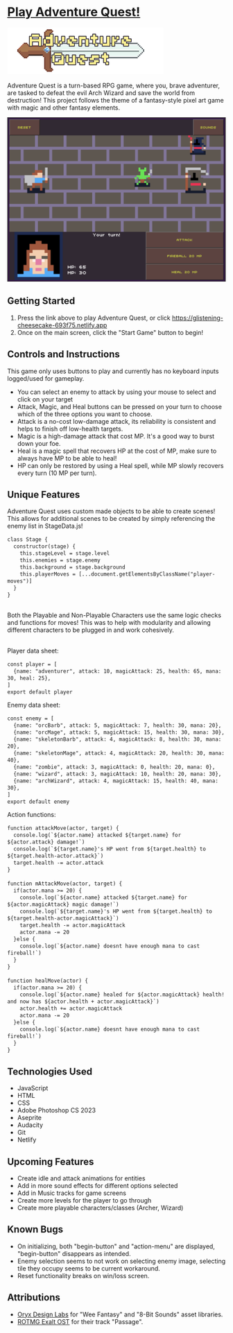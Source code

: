 # [Play Adventure Quest!](https://glistening-cheesecake-693f75.netlify.app/)

![Adventure Quest Title Card](./assets/images/titleCard.png)
<p>Adventure Quest is a turn-based RPG game, where you, brave adventurer, are tasked to defeat the evil Arch Wizard and save the world from destruction! This project follows the theme of a fantasy-style pixel art game with magic and other fantasy elements.</p>

![Game Screen for Adventure Quest](./assets/screenshots/combat-screen.png)

## Getting Started

1. Press the link above to play Adventure Quest, or click <https://glistening-cheesecake-693f75.netlify.app>
2. Once on the main screen, click the "Start Game" button to begin!

## Controls and Instructions

<p>This game only uses buttons to play and currently has no keyboard inputs logged/used for gameplay.</p>

- You can select an enemy to attack by using your mouse to select and click on your target
- Attack, Magic, and Heal buttons can be pressed on your turn to choose which of the three options you want to choose. 
- Attack is a no-cost low-damage attack, its reliability is consistent and helps to finish off low-health targets.
- Magic is a high-damage attack that cost MP. It's a good way to burst down your foe.
- Heal is a magic spell that recovers HP at the cost of MP, make sure to always have MP to be able to heal!
- HP can only be restored by using a Heal spell, while MP slowly recovers every turn (10 MP per turn).

## Unique Features
Adventure Quest uses custom made objects to be able to create scenes! This allows for additional scenes to be created by simply referencing the enemy list in StageData.js!
```
class Stage {
  constructor(stage) {
    this.stageLevel = stage.level
    this.enemies = stage.enemy
    this.background = stage.background
    this.playerMoves = [...document.getElementsByClassName("player-moves")]
  }
}
```
<br>Both the Playable and Non-Playable Characters use the same logic checks and functions for moves! This was to help with modularity and allowing different characters to be plugged in and work cohesively.

<br>Player data sheet:
```
const player = [
  {name: "adventurer", attack: 10, magicAttack: 25, health: 65, mana: 30, heal: 25},
]
export default player
```
Enemy data sheet:
```
const enemy = [
  {name: "orcBarb", attack: 5, magicAttack: 7, health: 30, mana: 20},
  {name: "orcMage", attack: 5, magicAttack: 15, health: 30, mana: 30},
  {name: "skeletonBarb", attack: 4, magicAttack: 8, health: 30, mana: 20},
  {name: "skeletonMage", attack: 4, magicAttack: 20, health: 30, mana: 40},
  {name: "zombie", attack: 3, magicAttack: 0, health: 20, mana: 0},
  {name: "wizard", attack: 3, magicAttack: 10, health: 20, mana: 30},
  {name: "archWizard", attack: 4, magicAttack: 15, health: 40, mana: 30},
]
export default enemy
```
Action functions:
```
function attackMove(actor, target) {
  console.log(`${actor.name} attacked ${target.name} for ${actor.attack} damage!`)
  console.log(`${target.name}'s HP went from ${target.health} to ${target.health-actor.attack}`)
  target.health -= actor.attack
}

function mAttackMove(actor, target) {
  if(actor.mana >= 20) {
    console.log(`${actor.name} attacked ${target.name} for ${actor.magicAttack} magic damage!`)
    console.log(`${target.name}'s HP went from ${target.health} to ${target.health-actor.magicAttack}`)
    target.health -= actor.magicAttack
    actor.mana -= 20
  }else {
    console.log(`${actor.name} doesnt have enough mana to cast fireball!`)
  }
}

function healMove(actor) {
  if(actor.mana >= 20) {
    console.log(`${actor.name} healed for ${actor.magicAttack} health! and now has ${actor.health + actor.magicAttack}`)
    actor.health += actor.magicAttack
    actor.mana -= 20
  }else {
    console.log(`${actor.name} doesnt have enough mana to cast fireball!`)
  }
}
```
## Technologies Used
- JavaScript
- HTML
- CSS
- Adobe Photoshop CS 2023
- Aseprite
- Audacity
- Git
- Netlify

## Upcoming Features
- Create idle and attack animations for entities
- Add in more sound effects for different options selected
- Add in Music tracks for game screens
- Create more levels for the player to go through
- Create more playable characters/classes (Archer, Wizard)

## Known Bugs
- On initializing, both "begin-button" and "action-menu" are displayed, "begin-button" disappears as intended.
- Enemy selection seems to not work on selecting enemy image, selecting tile they occupy seems to be current workaround.
- Reset functionality breaks on win/loss screen.
## Attributions
- [Oryx Design Labs](https://www.oryxdesignlab.com/) for "Wee Fantasy" and "8-Bit Sounds" asset libraries.
- [ROTMG Exalt OST](https://www.youtube.com/watch?v=uhG4TPImfOE) for their track "Passage".